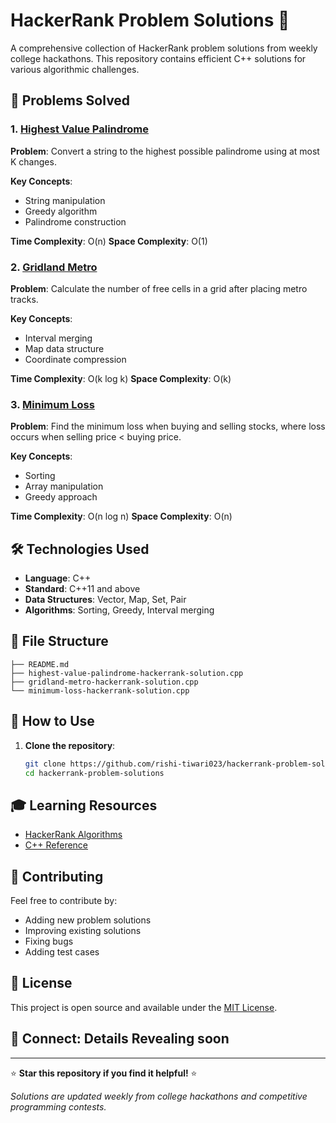 # HackerRank Problem Solutions 🚀

A comprehensive collection of HackerRank problem solutions from weekly college hackathons. This repository contains efficient C++ solutions for various algorithmic challenges.

## 🎯 Problems Solved

### 1. [Highest Value Palindrome](highest-value-palindrome-hackerrank-solution.cpp)
**Problem**: Convert a string to the highest possible palindrome using at most K changes.

**Key Concepts**:
- String manipulation
- Greedy algorithm
- Palindrome construction

**Time Complexity**: O(n)
**Space Complexity**: O(1)

### 2. [Gridland Metro](gridland-metro-hackerrank-solution.cpp)
**Problem**: Calculate the number of free cells in a grid after placing metro tracks.

**Key Concepts**:
- Interval merging
- Map data structure
- Coordinate compression

**Time Complexity**: O(k log k)
**Space Complexity**: O(k)

### 3. [Minimum Loss](minimum-loss-hackerrank-solution.cpp)
**Problem**: Find the minimum loss when buying and selling stocks, where loss occurs when selling price < buying price.

**Key Concepts**:
- Sorting
- Array manipulation
- Greedy approach

**Time Complexity**: O(n log n)
**Space Complexity**: O(n)

## 🛠️ Technologies Used

- **Language**: C++
- **Standard**: C++11 and above
- **Data Structures**: Vector, Map, Set, Pair
- **Algorithms**: Sorting, Greedy, Interval merging

## 📁 File Structure

```
├── README.md
├── highest-value-palindrome-hackerrank-solution.cpp
├── gridland-metro-hackerrank-solution.cpp
└── minimum-loss-hackerrank-solution.cpp
```

## 🚀 How to Use

1. **Clone the repository**:
   ```bash
   git clone https://github.com/rishi-tiwari023/hackerrank-problem-solutions.git
   cd hackerrank-problem-solutions
   ```

## 🎓 Learning Resources

- [HackerRank Algorithms](https://www.hackerrank.com/domains/algorithms)
- [C++ Reference](https://en.cppreference.com/)

## 🤝 Contributing

Feel free to contribute by:
- Adding new problem solutions
- Improving existing solutions
- Fixing bugs
- Adding test cases

## 📄 License

This project is open source and available under the [MIT License](LICENSE).

## 🔗 Connect: Details Revealing soon
---

⭐ **Star this repository if you find it helpful!** ⭐

*Solutions are updated weekly from college hackathons and competitive programming contests.*
